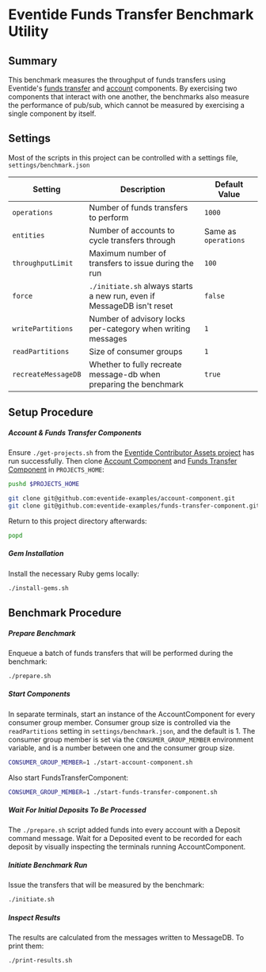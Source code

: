 # Eventide Funds Transfer Benchmark Utility

## Summary

This benchmark measures the throughput of funds transfers using Eventide's [funds transfer](https://github.com/eventide-examples/funds-transfer-component) and [account](https://github.com/eventide-examples/account-component) components. By exercising two components that interact with one another, the benchmarks also measure the performance of pub/sub, which cannot be measured by exercising a single component by itself.

## Settings

Most of the scripts in this project can be controlled with a settings file, `settings/benchmark.json`

| Setting             | Description                                                            | Default Value        |
| ------------------- | ---------------------------------------------------------------------- | -------------------- |
| `operations`        | Number of funds transfers to perform                                   | `1000`               |
| `entities`          | Number of accounts to cycle transfers through                          | Same as `operations` |
| `throughputLimit`   | Maximum number of transfers to issue during the run                    | `100`                |
| `force`             | `./initiate.sh` always starts a new run, even if MessageDB isn't reset | `false`              |
| `writePartitions`   | Number of advisory locks per-category when writing messages            | `1`                  |
| `readPartitions`    | Size of consumer groups                                                | `1`                  |
| `recreateMessageDB` | Whether to fully recreate message-db when preparing the benchmark      | `true`               |

## Setup Procedure

##### Account & Funds Transfer Components

Ensure `./get-projects.sh` from the [Eventide Contributor Assets project](https://github.com/eventide-project/contributor-assets) has run successfully. Then clone [Account Component](https://github.com/eventide-examples/account-component) and [Funds Transfer Component](https://github.com/eventide-examples/account-component) in `PROJECTS_HOME`:

``` sh
pushd $PROJECTS_HOME

git clone git@github.com:eventide-examples/account-component.git
git clone git@github.com:eventide-examples/funds-transfer-component.git
```

Return to this project directory afterwards:

``` sh
popd
```

##### Gem Installation

Install the necessary Ruby gems locally:

``` sh
./install-gems.sh
```

## Benchmark Procedure

##### Prepare Benchmark

Enqueue a batch of funds transfers that will be performed during the benchmark:

``` sh
./prepare.sh
```

##### Start Components

In separate terminals, start an instance of the AccountComponent for every consumer group member. Consumer group size is controlled via the `readPartitions` setting in `settings/benchmark.json`, and the default is 1. The consumer group member is set via the `CONSUMER_GROUP_MEMBER` environment variable, and is a number between one and the consumer group size.

``` sh
CONSUMER_GROUP_MEMBER=1 ./start-account-component.sh
```

Also start FundsTransferComponent:

``` sh
CONSUMER_GROUP_MEMBER=1 ./start-funds-transfer-component.sh
```

##### Wait For Initial Deposits To Be Processed

The `./prepare.sh` script added funds into every account with a Deposit command message. Wait for a Deposited event to be recorded for each deposit by visually inspecting the terminals running AccountComponent.

##### Initiate Benchmark Run

Issue the transfers that will be measured by the benchmark:

``` sh
./initiate.sh
```
##### Inspect Results

The results are calculated from the messages written to MessageDB. To print them:

``` sh
./print-results.sh
```
